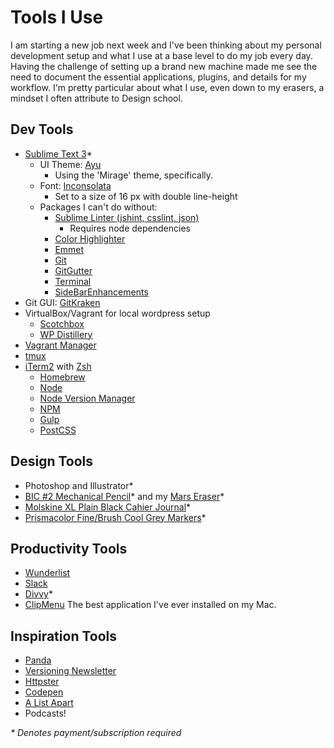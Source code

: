 # Tools I Use

I am starting a new job next week and I've been thinking about my personal development setup and what I use at a base level to do my job every day. Having the challenge of setting up a brand new machine made me see the need to document the essential applications, plugins, and details for my workflow. I'm pretty particular about what I use, even down to my erasers, a mindset I often attribute to Design school.

## Dev Tools
- [Sublime Text 3](https://www.sublimetext.com/3)*
    - UI Theme: [Ayu](https://github.com/dempfi/ayu)
      - Using the 'Mirage' theme, specifically.
    - Font: [Inconsolata](https://github.com/google/fonts/tree/master/ofl/inconsolata)
      - Set to a size of 16 px with double line-height
    - Packages I can't do without:
        - [Sublime Linter (jshint, csslint, json)](https://github.com/SublimeLinter)
          - Requires node dependencies
        - [Color Highlighter](https://github.com/Monnoroch/ColorHighlighter)
        - [Emmet](http://emmet.io/)
        - [Git](https://packagecontrol.io/packages/Git)
        - [GitGutter](https://packagecontrol.io/packages/GitGutter)
        - [Terminal](https://packagecontrol.io/packages/Terminal)
        - [SideBarEnhancements](https://packagecontrol.io/packages/SideBarEnhancements)
- Git GUI: [GitKraken](https://www.gitkraken.com/)
- VirtualBox/Vagrant for local wordpress setup
  - [Scotchbox](https://box.scotch.io/)
  - [WP Distillery](https://github.com/flurinduerst/WPDistillery)
- [Vagrant Manager](http://vagrantmanager.com/)
- [tmux](https://tmux.github.io/)
- [iTerm2](https://www.iterm2.com/) with [Zsh](http://ohmyz.sh/)
  - [Homebrew](http://brew.sh/)
  - [Node](https://nodejs.org/en/)
  - [Node Version Manager](https://github.com/creationix/nvm)
  - [NPM](https://www.npmjs.com/)
  - [Gulp](http://gulpjs.com/) 
  - [PostCSS](http://postcss.org)

## Design Tools
- Photoshop and Illustrator*
- [BIC #2 Mechanical Pencil](https://www.amazon.com/Mechanical-Pencil-Clear-Barrel-Refillable/dp/B004E3GXT6)* and my [Mars Eraser](https://www.amazon.com/Mars-52650-Staedtler-Plastic-Erasers/dp/B004HIW02M)*
- [Molskine XL Plain Black Cahier Journal](https://store.moleskine.com/usa/en-us/notebooks/journals/cahier-journal/p7?ic=NO7zoA%3D%3D)*
- [Prismacolor Fine/Brush Cool Grey Markers](https://www.amazon.com/Prismacolor-Premier-Double-Ended-Markers-12-Count/dp/B007L4CC5Y/)*


## Productivity Tools
- [Wunderlist](https://www.wunderlist.com/)
- [Slack](https://slack.com/)
- [Divvy](http://mizage.com/divvy/)*
- [ClipMenu](http://www.clipmenu.com/) The best application I've ever installed on my Mac.


## Inspiration Tools
- [Panda](https://chrome.google.com/webstore/detail/panda-5-news-inspiration/haafibkemckmbknhfkiiniobjpgkebko?hl=en)
- [Versioning Newsletter](https://www.sitepoint.com/versioning)
- [Httpster](https://httpster.net/)
- [Codepen](http://codepen.io/)
- [A List Apart](http://alistapart.com/)
- Podcasts!

_* Denotes payment/subscription required_